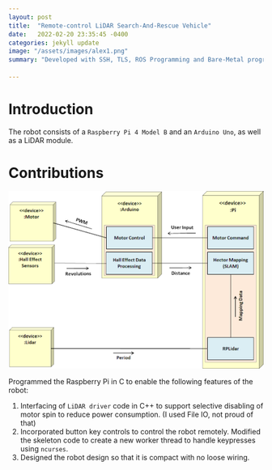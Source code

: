 ```yaml
---
layout: post
title:  "Remote-control LiDAR Search-And-Rescue Vehicle"
date:   2022-02-20 23:35:45 -0400
categories: jekyll update
image: "/assets/images/alex1.png"
summary: "Developed with SSH, TLS, ROS Programming and Bare-Metal programming to build a search-and-rescue robot."

---
```


# Introduction

The robot consists of a `Raspberry Pi 4 Model B` and an `Arduino Uno`, as well as a LiDAR module.

# Contributions

![Alex Architecture](/assets/images/alex2.png)

Programmed the Raspberry Pi in C to enable the following features of the robot:

1. Interfacing of `LiDAR driver` code in C++ to support selective disabling of motor spin to reduce power consumption. (I used File IO, not proud of that) 
1. Incorporated button key controls to control the robot remotely. Modified the skeleton code to create a new worker thread to handle keypresses using `ncurses`.
1. Designed the robot design so that it is compact with no loose wiring.
